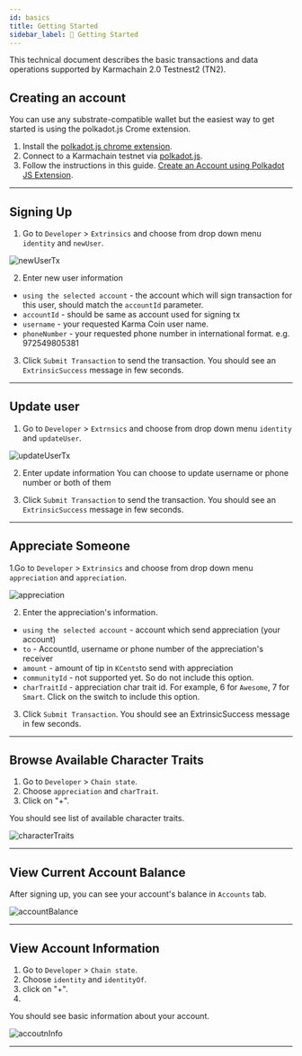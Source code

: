```yaml
---
id: basics
title: Getting Started
sidebar_label: 📜 Getting Started
---
```


This technical document describes the basic transactions and data operations supported by Karmachain 2.0 Testnest2 (TN2).

## Creating an account

You can use any substrate-compatible wallet but the easiest way to get started is using the polkadot.js Crome extension.

1. Install the [polkadot.js chrome extension](https://chrome.google.com/webstore/detail/polkadot%7Bjs%7D-extension/mopnmbcafieddcagagdcbnhejhlodfdd).
2. Connect to a Karmachain testnet via [polkadot.js](https://polkadot.js.org/apps/?rpc=wss%3A%2F%2Ftestnet.karmaco.in%2Ftestnet%2Fws#/explorer).
3. Follow the instructions in this guide. [Create an Account using Polkadot JS Extension](https://www.youtube.com/watch?v=sy7lvAqyzkY).

---

## Signing Up

1. Go to `Developer` > `Extrinsics` and choose from drop down menu `identity` and `newUser`.

![newUserTx](/testnet/new-user-tx.png)

2. Enter new user information
- `using the selected account` - the account which will sign transaction for this user, should match the `accountId` parameter.
- `accountId` - should be same as account used for signing tx
- `username` - your requested Karma Coin user name.
- `phoneNumber` - your requested phone number in international format. e.g. 972549805381

3. Click `Submit Transaction` to send the transaction. You should see an `ExtrinsicSuccess` message in few seconds.

---

## Update user

1. Go to `Developer` > `Extrnsics` and choose from drop down menu `identity` and `updateUser`.

![updateUserTx](/testnet/update-user-tx.png)

2. Enter update information
You can choose to update username or phone number or both of them

3. Click `Submit Transaction` to send the transaction. You should see an `ExtrinsicSuccess` message in few seconds.

---

## Appreciate Someone

1.Go to `Developer` > `Extrinsics` and choose from drop down menu `appreciation` and `appreciation`.

![appreciation](/testnet/appreciation.png)

2. Enter the appreciation's information.
- `using the selected account` - account which send appreciation (your account)
- `to` - AccountId, username or phone number of the appreciation's receiver
- `amount` - amount of tip in `KCents`to send with appreciation
- `communityId` - not supported yet. So do not include this option.
- `charTraitId` - appreciation char trait id. For example, 6 for `Awesome`, 7 for `Smart`. Click on the switch to include this option.

3. Click `Submit Transaction`. You should see an ExtrinsicSuccess message in few seconds.

---

## Browse Available Character Traits
1. Go to `Developer` > `Chain state`.
2. Choose `appreciation` and `charTrait`.
2. Click on "+".

You should see list of available character traits.

![characterTraits](/testnet/char-traits.png)

----

## View Current Account Balance

After signing up, you can see your account's balance in `Accounts` tab.

![accountBalance](/testnet/account-balance.png)

----

## View Account Information

1. Go to `Developer` > `Chain state`.
2. Choose `identity` and `identityOf`.
3. click on "+".
4. 
You should see basic information about your account.

![accoutnInfo](/testnet/account-info.png)

----



